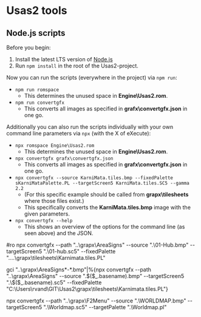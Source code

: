 # Usas2 tools

## Node.js scripts

Before you begin:

1. Install the latest LTS version of [Node.js](https://nodejs.org/en)
2. Run `npm install` in the root of the Usas2-project.

Now you can run the scripts (everywhere in the project) via `npm run`:

* `npm run romspace`
  * This determines the unused space in **Engine\Usas2.rom**.
* `npm run convertgfx`
  * This converts all images as specified in **grafx\convertgfx.json** in one go.

Additionally you can also run the scripts individually with your own command line parameters via `npx` (with the X of eXecute):

* `npx romspace Engine\Usas2.rom`
  * This determines the unused space in **Engine\Usas2.rom**.
* `npx convertgfx grafx\convertgfx.json`
  * This converts all images as specified in **grafx\convertgfx.json** in one go.
* `npx convertgfx --source KarniMata.tiles.bmp --fixedPalette sKarniMataPalette.PL --targetScreen5 KarniMata.tiles.SC5 --gamma 2.2`
  * (For this specific example should be called from **grapx\tilesheets** where those files exist.)
  * This specifically converts the **KarniMata.tiles.bmp** image with the given parameters.
* `npx convertgfx --help`
  * This shows an overview of the options for the command line (as seen above) and the JSON.


#ro
npx convertgfx --path "..\grapx\AreaSigns" --source ".\01-Hub.bmp" --targetScreen5 ".\01-hub.sc5" --fixedPalette "..\..\grapx\tilesheets\Karnimata.tiles.PL"

gci "..\grapx\AreaSigns\*-*.bmp"|%{npx convertgfx --path "..\grapx\AreaSigns" --source ".\$($_.basename).bmp" --targetScreen5 ".\$($_.basename).sc5" --fixedPalette "C:\Users\rvand\GIT\Usas2\grapx\tilesheets\Karnimata.tiles.PL"}

npx convertgfx --path "..\grapx\F2Menu" --source ".\WORLDMAP.bmp" --targetScreen5 ".\Worldmap.sc5" --targetPalette ".\Worldmap.pl"

